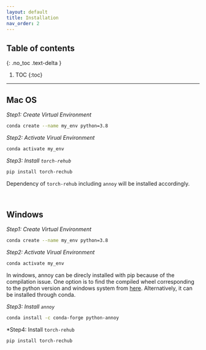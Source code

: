 ```yaml
---
layout: default
title: Installation
nav_order: 2
---
```


## Table of contents
{: .no_toc .text-delta }

1. TOC
{:toc}

---

## Mac OS 

*Step1: Create Virtual Environment*

```bash
conda create --name my_env python=3.8
```

*Step2: Activate Virual Environment*

```bash
conda activate my_env
```

*Step3: Install `torch-rehub`*

```bash
pip install torch-rechub
```

Dependency of `torch-rehub` including `annoy` will be installed accordingly.


<br>

## Windows

*Step1: Create Virtual Environment*

```bash
conda create --name my_env python=3.8
```

*Step2: Activate Virual Environment*

```bash
conda activate my_env
```

In windows, annoy can be direcly installed with pip because of the compilation issue. One option is to find the compiled wheel corresponding to the python version and windows system from [here](https://www.lfd.uci.edu/~gohlke/pythonlibs/).  Alternatively, it can be installed through conda.

*Step3: Install `annoy`*

```bash
conda install -c conda-forge python-annoy
```

*Step4: Install `torch-rehub`
```bash
pip install torch-rechub
```
